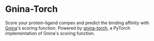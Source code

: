 # Gnina-Torch

Score your protein-ligand compex and predict the binding affinity with
[Gnina](https://github.com/gnina/gnina)'s scoring function. Powered by
[gnina-torch](https://github.com/RMeli/gnina-torch), a PyTorch implementation of Gnina's
scoring function.

